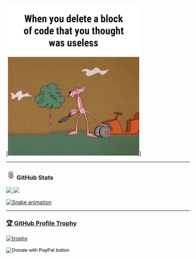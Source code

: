 [![MC Technology](src/1.GIF)]

---

<h3 align="left"><img src="./src/estadistica2.gif" width="25px" height="25px"> GitHub Stats</h3>

<div>
  <a href="https://github.com/conchatuperrofrito">
  <img height="180em" src="https://github-readme-stats.vercel.app/api?username=conchatuperrofrito&show_icons=true&theme=radical&include_all_commits=true&count_private=true"/>
  <img height="180em" src="https://github-readme-stats.vercel.app/api/top-langs/?username=conchatuperrofrito&layout=compact&langs_count=7&theme=radical"/>
</div>

![Snake animation](https://github.com/conchatuperrofrito/conchatuperrofrito/blob/output/github-contribution-grid-snake.svg)

---

### 🏆 GitHub Profile Trophy

[![trophy](https://github-profile-trophy.vercel.app/?username=conchatuperrofrito&no-frame=true&theme=onedark&rank=SECRET,SSS,SS,S,AAA,AA,A)](https://github.com/ryo-ma/github-profile-trophy)

<form action="https://www.paypal.com/donate" method="post" target="_top">
<input type="hidden" name="hosted_button_id" value="A9ZCHSS5K6SS8" />
<input type="image" src="https://www.paypalobjects.com/en_US/DK/i/btn/btn_donateCC_LG.gif" border="0" name="submit" title="PayPal - The safer, easier way to pay online!" alt="Donate with PayPal button" />

<!-- [twitter]: https://twitter.com/conchatuperrofrito
[youtube]: https://www.youtube.com/c/conchatuperrofrito
[instagram]: https://www.instagram.com/conchatuperrofrito/
[facebook]: https://m.facebook.com/conchatuperrofrito/
[reddit]: https://www.reddit.com/user/conchatuperrofrito
[vimtools]: https://github.com/conchatuperrofrito/vimtools
[jailbreakrepo]: https://conchatuperrofrito.github.io/
[uiglitch]: https://repo.packix.com/package/com.mctechnology.uiglitch/
[uiswitches]: https://repo.packix.com/package/com.mctechnology.uiswitches/
[gm]: https://github.com/conchatuperrofrito/gm
[youtuberepo]: https://github.com/conchatuperrofrito/youtube_repo_mc_technology -->
